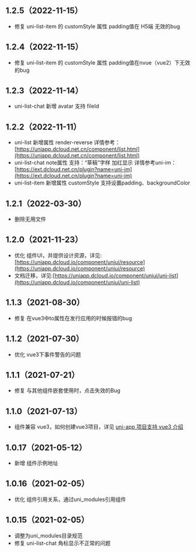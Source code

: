 ## 1.2.5（2022-11-15）
- 修复 uni-list-item 的 customStyle 属性 padding值在 H5端 无效的bug
## 1.2.4（2022-11-15）
- 修复 uni-list-item 的 customStyle 属性 padding值在nvue（vue2）下无效的bug
## 1.2.3（2022-11-14）
- uni-list-chat 新增 avatar 支持 fileId
## 1.2.2（2022-11-11）
- uni-list 新增属性 render-reverse 详情参考：[https://uniapp.dcloud.net.cn/component/list.html](https://uniapp.dcloud.net.cn/component/list.html)
- uni-list-chat note属性 支持：“草稿”字样 加红显示 详情参考uni-im：[https://ext.dcloud.net.cn/plugin?name=uni-im](https://ext.dcloud.net.cn/plugin?name=uni-im)
- uni-list-item 新增属性 customStyle 支持设置padding、backgroundColor
## 1.2.1（2022-03-30）
- 删除无用文件
## 1.2.0（2021-11-23）
- 优化 组件UI，并提供设计资源，详见:[https://uniapp.dcloud.io/component/uniui/resource](https://uniapp.dcloud.io/component/uniui/resource)
- 文档迁移，详见:[https://uniapp.dcloud.io/component/uniui/uni-list](https://uniapp.dcloud.io/component/uniui/uni-list)
## 1.1.3（2021-08-30）
- 修复 在vue3中to属性在发行应用的时候报错的bug
## 1.1.2（2021-07-30）
- 优化 vue3下事件警告的问题
## 1.1.1（2021-07-21）
- 修复 与其他组件嵌套使用时，点击失效的Bug
## 1.1.0（2021-07-13）
- 组件兼容 vue3，如何创建vue3项目，详见 [uni-app 项目支持 vue3 介绍](https://ask.dcloud.net.cn/article/37834)
## 1.0.17（2021-05-12）
- 新增 组件示例地址
## 1.0.16（2021-02-05）
- 优化 组件引用关系，通过uni_modules引用组件
## 1.0.15（2021-02-05）
- 调整为uni_modules目录规范
- 修复 uni-list-chat 角标显示不正常的问题
